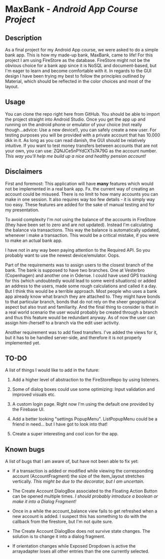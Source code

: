 # MaxBank _- Android App Course Project_

## Description
As a final project for my Android App course, we were asked to do a simple bank app. This is how my made-up bank, MaxBank, came to life!
For this project I am using FireStore as the database. FireStore might not be the obvious choice for a bank app since it is NoSQL and document-based,
but I'm eager to learn and become comfortable with it. In regards to the GUI design I have been trying my best to follow the principles outlined by Material, 
which should be reflected in the color choices and most of the layout.

## Usage
You can clone the repo right here from GitHub. You should be able to import the project straight into Android Studio.
Once you get the app up and running on the android phone or emulator of your choice (not really though...advice: Use a new device!), you can safely create a new user. For testing purposes you will be provided with a private account that has 10.000 dkk in it.
As long as you can read danish, the GUI should be relatively intuitive. If you want to test money transfers between accounts that are not your own, you can use: ZQNJCe5nPYdCXTs7A79G as the account number. _This way you'll help me build up a nice and healthy pension account!_

## Disclaimers
First and foremost: This application will have **many** features which would not be implemented in a real bank app. Fx.
the current way of creating an account could be misused. There is no limit to how many accounts you can make in one session.
It also requires way too few details - it is simply way too easy. These features are added for the sake of manual testing and for my presentation.

To avoid complexity I'm *not* using the balance of the accounts in FireStore (they have been set to zero and are not updated). 
Instead I'm calculating the balance via transactions. This way the balance is automatically updated, whenever i make a transaction.
This would be a critical mistake, if you were to make an actual bank app.

I have not in any way been paying attention to the Required API. So you probably want to use the newest device/emulator. Oops.

Part of the requirements was to assign users to the closest branch of the bank. The bank is supposed to have two branches. 
One at Vesterbro (Copenhagen) and another one in Odense. I could have used GPS tracking for this (which undoubtedly would lead to some weird situations) 
or added an address to the users, made some rough calculations and called it a day.
But I think this would be a terrible approach. Most people who uses a bank app already know what branch they are attached to. 
They might have bonds to that particular branch, bonds that do not rely on the sheer geographical aspect but also trust and familiarity.
And the final thing to consider is that in a real world scenario the user would probably be created through a branch and thus this feature would be redundant anyway.
As of now the user can assign him-/herself to a branch via the edit user activity.

Another requirement was to add fixed transfers. I've added the views for it, but it has to be handled server-side, and therefore it is not properly implemented yet.

## TO-DO
A list of things I would like to add in the future:

1. Add a higher level of abstraction to the FireStoreRepo by using listeners.

2. Some of dialog boxes could use some optimizing: Input validation and improved visuals etc. 

3. A custom login page. Right now I'm using the default one provided by the Firebase UI.

4. Add a better looking "settings PopupMenu". ListPopupMenu could be a friend in need... but I have got to look into that!

5. Create a super interesting and cool icon for the app.

## Known bugs
A list of bugs that I am aware of, but have not been able to fix yet:
* If a transaction is added or modified while viewing the corresponding account (AccountFragment) the size of the item_layout stretches vertically. 
_This might be due to the decorator, but I am uncertain._

* The Create Account DialogBox associated to the Floating Action Button can be opened multiple times. _I should probably introduce a boolean or make it into a Dialog Fragment!_

* Once in a while the account_balance view fails to get refreshed when a new account is added.
I suspect this has something to do with the callback from the firestore, but I'm not quite sure.

* The Create Account DialogBox does not survive state changes. The solution is to change it into a dialog fragment.

* If orientation changes while Exposed Dropdown is active the arrayadapter loses all other entries than the one currently selected.
